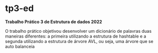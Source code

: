 # tp3-ed

**Trabalho Prático 3 de Estrutura de dados 2022**

O trabalho prático objetivou desenvolver um dicionário de palavras duas maneiras diferentes: a primeira utilizando a estrutura de hashtable e a segunda utilizando a estrutura de árvore AVL, ou seja, uma árvore que se auto balanceia
